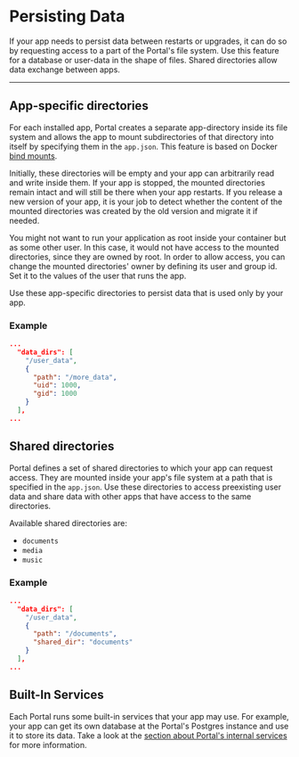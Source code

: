 # Persisting Data

If your app needs to persist data between restarts or upgrades, 
it can do so by requesting access to a part of the Portal's file system.
Use this feature for a database or user-data in the shape of files.
Shared directories allow data exchange between apps.

---

## App-specific directories

For each installed app, Portal creates a separate app-directory inside its file system 
and allows the app to mount subdirectories of that directory into itself
by specifying them in the `app.json`.
This feature is based on Docker [bind mounts](https://docs.docker.com/storage/bind-mounts/).

Initially, these directories will be empty and your app can arbitrarily read and write inside them.
If your app is stopped, the mounted directories remain intact and will still be there when your app restarts.
If you release a new version of your app, it is your job to detect 
whether the content of the mounted directories was created by the old version and migrate it if needed.

You might not want to run your application as root inside your container but as some other user.
In this case, it would not have access to the mounted directories, since they are owned by root.
In order to allow access, you can change the mounted directories' owner by defining its user and group id.
Set it to the values of the user that runs the app.

Use these app-specific directories to persist data that is used only by your app.

### Example

```json
...
  "data_dirs": [
    "/user_data",
    {
      "path": "/more_data",
      "uid": 1000,
      "gid": 1000
    }
  ],
...
```

## Shared directories

Portal defines a set of shared directories to which your app can request access.
They are mounted inside your app's file system at a path that is specified in the `app.json`.
Use these directories to access preexisting user data and share data with other apps that have access to the same directories.

Available shared directories are:

* `documents`
* `media`
* `music`

### Example

```json
...
  "data_dirs": [
    "/user_data",
    {
      "path": "/documents",
      "shared_dir": "documents"
    }
  ],
...
```

## Built-In Services

Each Portal runs some built-in services that your app may use.
For example, your app can get its own database at the Portal's Postgres instance
and use it to store its data.
Take a look at the [section about Portal's internal services](internal_services.md) for more information.
